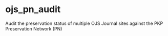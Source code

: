 # ojs_pn_audit
Audit the preservation status of multiple OJS Journal sites against the PKP Preservation Network (PN)
